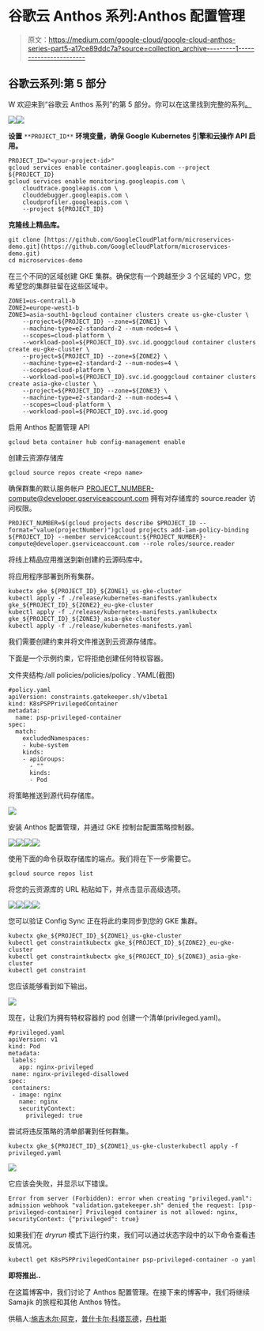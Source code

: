 # 谷歌云 Anthos 系列:Anthos 配置管理

> 原文：<https://medium.com/google-cloud/google-cloud-anthos-series-part5-a17ce89ddc7a?source=collection_archive---------1----------------------->

## 谷歌云系列:第 5 部分

W 欢迎来到“谷歌云 Anthos 系列”的第 5 部分。你可以在这里找到完整的系列[。](/google-cloud/google-cloud-anthos-series-23b9a35e9179)

![](img/80343f65eed65b9af444a03bf2a7a295.png)![](img/6a7714065fb5ea8552a76c2de6e75c57.png)

**设置** `**PROJECT_ID**` **环境变量，确保 Google Kubernetes 引擎和云操作 API 启用。**

```
PROJECT_ID="<your-project-id>"
gcloud services enable container.googleapis.com --project ${PROJECT_ID}
gcloud services enable monitoring.googleapis.com \
    cloudtrace.googleapis.com \
    clouddebugger.googleapis.com \
    cloudprofiler.googleapis.com \
    --project ${PROJECT_ID}
```

**克隆线上精品库。**

```
git clone [https://github.com/GoogleCloudPlatform/microservices-demo.git](https://github.com/GoogleCloudPlatform/microservices-demo.git)
cd microservices-demo
```

在三个不同的区域创建 GKE 集群。确保您有一个跨越至少 3 个区域的 VPC，您希望您的集群驻留在这些区域中。

```
ZONE1=us-central1-b
ZONE2=europe-west1-b
ZONE3=asia-south1-bgcloud container clusters create us-gke-cluster \
    --project=${PROJECT_ID} --zone=${ZONE1} \
    --machine-type=e2-standard-2 --num-nodes=4 \
    --scopes=cloud-platform \
    --workload-pool=${PROJECT_ID}.svc.id.googgcloud container clusters create eu-gke-cluster \
    --project=${PROJECT_ID} --zone=${ZONE2} \
    --machine-type=e2-standard-2 --num-nodes=4 \
    --scopes=cloud-platform \
    --workload-pool=${PROJECT_ID}.svc.id.googgcloud container clusters create asia-gke-cluster \
    --project=${PROJECT_ID} --zone=${ZONE3} \
    --machine-type=e2-standard-2 --num-nodes=4 \
    --scopes=cloud-platform \
    --workload-pool=${PROJECT_ID}.svc.id.goog
```

启用 Anthos 配置管理 API

```
gcloud beta container hub config-management enable
```

创建云资源存储库

```
gcloud source repos create <repo name>
```

确保群集的默认服务帐户 PROJECT_NUMBER-compute@developer.gserviceaccount.com 拥有对存储库的 source.reader 访问权限。

```
PROJECT_NUMBER=$(gcloud projects describe $PROJECT_ID --format="value(projectNumber)")gcloud projects add-iam-policy-binding ${PROJECT_ID} --member serviceAccount:${PROJECT_NUMBER}-compute@developer.gserviceaccount.com --role roles/source.reader
```

将线上精品应用推送到新创建的云源码库中。

将应用程序部署到所有集群。

```
kubectx gke_${PROJECT_ID}_${ZONE1}_us-gke-cluster
kubectl apply -f ./release/kubernetes-manifests.yamlkubectx gke_${PROJECT_ID}_${ZONE2}_eu-gke-cluster
kubectl apply -f ./release/kubernetes-manifests.yamlkubectx gke_${PROJECT_ID}_${ZONE3}_asia-gke-cluster
kubectl apply -f ./release/kubernetes-manifests.yaml
```

我们需要创建约束并将文件推送到云资源存储库。

下面是一个示例约束，它将拒绝创建任何特权容器。

文件夹结构:/all policies/policies/policy . YAML(截图)

```
#policy.yaml
apiVersion: constraints.gatekeeper.sh/v1beta1
kind: K8sPSPPrivilegedContainer
metadata:
  name: psp-privileged-container
spec:
  match:
    excludedNamespaces:
    - kube-system
    kinds:
    - apiGroups:
      - ""
      kinds:
      - Pod
```

将策略推送到源代码存储库。

![](img/196fbd1ebbcc96c0a4b466b4108e0a75.png)

安装 Anthos 配置管理，并通过 GKE 控制台配置策略控制器。

![](img/a24e955fcd3bdeb3b714d8138741d601.png)![](img/772111795b42cbfd92bc5e8d8e70f2c0.png)![](img/ccf54841277486f96c23dfa7705a613d.png)![](img/dcdbf7ae68e90bb678bb7abc2c111740.png)

使用下面的命令获取存储库的端点。我们将在下一步需要它。

```
gcloud source repos list
```

将您的云资源库的 URL 粘贴如下，并点击显示高级选项。

![](img/87ae1a4d5068ef9dfb9ac447774ad04b.png)![](img/7b73818ff62604e8696326eb2f09775d.png)![](img/e9e92c86c08ca16322e75cb55f6d925c.png)![](img/acd7e179fb43675388762660a3f9e0aa.png)

您可以验证 Config Sync 正在将此约束同步到您的 GKE 集群。

```
kubectx gke_${PROJECT_ID}_${ZONE1}_us-gke-cluster
kubectl get constraintkubectx gke_${PROJECT_ID}_${ZONE2}_eu-gke-cluster
kubectl get constraintkubectx gke_${PROJECT_ID}_${ZONE3}_asia-gke-cluster
kubectl get constraint
```

您应该能够看到如下输出。

![](img/7da1bce7ecf775eace6b590d511e60ca.png)

现在，让我们为拥有特权容器的 pod 创建一个清单(privileged.yaml)。

```
#privileged.yaml
apiVersion: v1
kind: Pod
metadata:
 labels:
   app: nginx-privileged
 name: nginx-privileged-disallowed
spec:
 containers:
 - image: nginx
   name: nginx
   securityContext:
     privileged: true
```

尝试将违反策略的清单部署到任何群集。

```
kubectx gke_${PROJECT_ID}_${ZONE1}_us-gke-clusterkubectl apply -f privileged.yaml
```

![](img/b524225deb3c781458e30a80d656ed25.png)

它应该会失败，并显示以下错误。

```
Error from server (Forbidden): error when creating "privileged.yaml": admission webhook "validation.gatekeeper.sh" denied the request: [psp-privileged-container] Privileged container is not allowed: nginx, securityContext: {"privileged": true}
```

如果我们在 *dryrun* 模式下运行约束，我们可以通过状态字段中的以下命令查看违反情况。

```
kubectl get K8sPSPPrivilegedContainer psp-privileged-container -o yaml
```

**即将推出..**

在这篇博客中，我们讨论了 Anthos 配置管理。在接下来的博客中，我们将继续 Samajik 的旅程和其他 Anthos 特性。

供稿人:[施吉木尔·阿克](https://medium.com/u/41b475b881ff?source=post_page-----a17ce89ddc7a--------------------------------)，[普什卡尔·科塔瓦德](https://medium.com/u/c79cc28e2999?source=post_page-----a17ce89ddc7a--------------------------------)，[丹杜斯](https://medium.com/u/71d9487165c6?source=post_page-----a17ce89ddc7a--------------------------------)